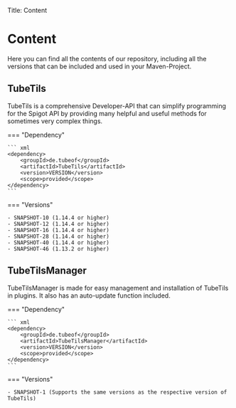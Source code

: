 Title: Content

# Content

Here you can find all the contents of our repository, including all the versions that can be included and used in your Maven-Project.

## TubeTils

TubeTils is a comprehensive Developer-API that can simplify programming for the Spigot API by providing many helpful and useful methods for sometimes very complex things.

=== "Dependency"

    ``` xml
    <dependency>
        <groupId>de.tubeof</groupId>
        <artifactId>TubeTils</artifactId>
        <version>VERSION</version>
        <scope>provided</scope>
    </dependency>
    ```

=== "Versions"

    - SNAPSHOT-10 (1.14.4 or higher)
    - SNAPSHOT-12 (1.14.4 or higher)
    - SNAPSHOT-16 (1.14.4 or higher)
    - SNAPSHOT-28 (1.14.4 or higher)
    - SNAPSHOT-40 (1.14.4 or higher)
    - SNAPSHOT-46 (1.13.2 or higher)

## TubeTilsManager

TubeTilsManager is made for easy management and installation of TubeTils in plugins. It also has an auto-update function included. 

=== "Dependency"

    ``` xml
    <dependency>
        <groupId>de.tubeof</groupId>
        <artifactId>TubeTilsManager</artifactId>
        <version>VERSION</version>
        <scope>provided</scope>
    </dependency>
    ```

=== "Versions"

    - SNAPSHOT-1 (Supports the same versions as the respective version of TubeTils)
